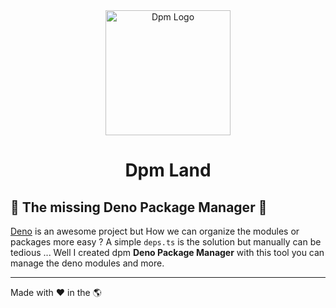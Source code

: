 <div align="center">
  <img src="https://avatars.githubusercontent.com/u/97813425" alt="Dpm Logo" width="200">
  <h1>Dpm Land</h1>
</div>

## :rocket: The missing Deno Package Manager 🦕

[Deno](https://deno.land) is an awesome project but How we can organize the
modules or packages more easy ? A simple `deps.ts` is the solution but manually
can be tedious ... Well I created dpm **Deno Package Manager** with this tool
you can manage the deno modules and more.

---

Made with :heart: in the :earth_americas:

